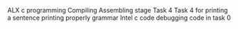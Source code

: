  ALX c programming 
Compiling
Assembling stage
 Task 4
 Task 4 for printing a sentence
printing properly grammar
Intel c code
debugging code in task 0
